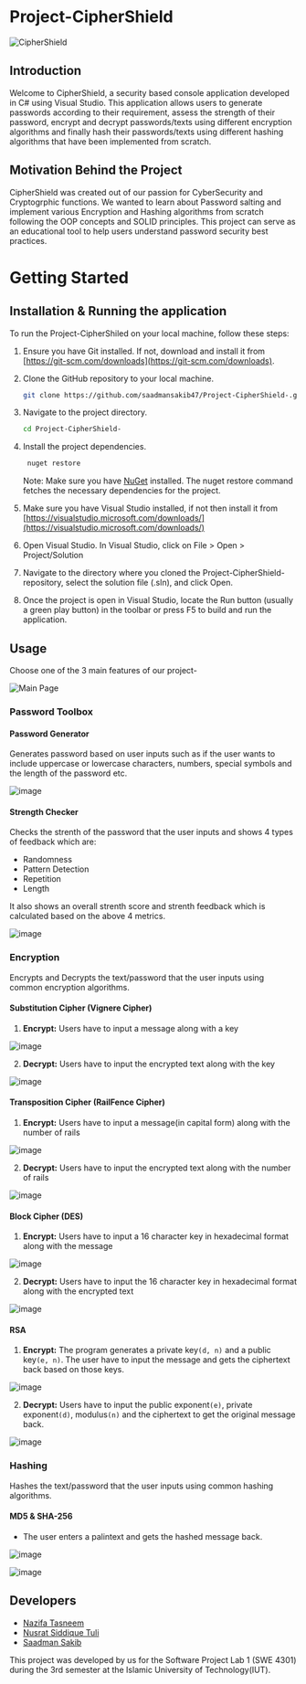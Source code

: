 # Project-CipherShield


![CipherShield](https://github.com/saadmansakib47/Project-CipherShield-/assets/134169023/6dc65f5c-dd76-4d12-bc4c-c9fbe0cc5f79)


## Introduction

Welcome to CipherShield, a security based console application developed in C# using Visual Studio. This application allows users to generate passwords according to their requirement, assess the strength of their password, encrypt and decrypt passwords/texts using different encryption algorithms and finally hash their passwords/texts using different hashing algorithms that have been implemented from scratch.

## Motivation Behind the Project

CipherShield was created out of our passion for CyberSecurity and Cryptogrphic functions. We wanted to learn about Password salting and implement various Encryption and Hashing algorithms from scratch following the OOP concepts and SOLID principles. This project can serve as an educational tool to help users understand password security best practices.

# Getting Started

## Installation & Running the application

To run the Project-CipherShiled on your local machine, follow these steps:

1. Ensure you have Git installed. If not, download and install it from [https://git-scm.com/downloads](https://git-scm.com/downloads).

2. Clone the GitHub repository to your local machine.

    ```bash
    git clone https://github.com/saadmansakib47/Project-CipherShield-.git
    ```

3. Navigate to the project directory.

    ```bash
    cd Project-CipherShield-
    ```

4. Install the project dependencies.

   ```bash
    nuget restore
    ```
   
   Note: Make sure you have [NuGet](https://www.nuget.org/downloads) installed. The nuget restore command fetches the necessary dependencies for the project.
  
5. Make sure you have Visual Studio installed, if not then install it from [https://visualstudio.microsoft.com/downloads/](https://visualstudio.microsoft.com/downloads/)

6. Open Visual Studio. In Visual Studio, click on File > Open > Project/Solution

7. Navigate to the directory where you cloned the Project-CipherShield- repository, select the solution file (.sln), and click Open.

8. Once the project is open in Visual Studio, locate the Run button (usually a green play button) in the toolbar or press F5 to build and run the application.

## Usage

Choose one of the 3 main features of our project-

![Main Page](https://github.com/saadmansakib47/Project-CipherShield-/assets/112499963/b6c3d4db-fb80-40bd-b110-92b83bc72463)

### Password Toolbox

#### Password Generator

Generates password based on user inputs such as if the user wants to include uppercase or lowercase characters, numbers, special symbols and the length of the password etc.

![image](https://github.com/saadmansakib47/Project-CipherShield-/assets/112499963/a02a09f8-a708-47ea-b1eb-1a3da75c8b91)


#### Strength Checker

Checks the strenth of the password that the user inputs and shows 4 types of feedback which are:

- Randomness
- Pattern Detection
- Repetition
- Length

It also shows an overall strenth score and strenth feedback which is calculated based on the above 4 metrics.

![image](https://github.com/saadmansakib47/Project-CipherShield-/assets/112499963/52e20959-36d4-42b7-8246-1507bcde2561)


### Encryption

Encrypts and Decrypts the text/password that the user inputs using common encryption algorithms.

#### Substitution Cipher (Vignere Cipher)

1. **Encrypt:** Users have to input a message along with a key

![image](https://github.com/saadmansakib47/Project-CipherShield-/assets/112499963/5a3e97a1-30ad-43b0-8f66-7a21a549b370)


2. **Decrypt:** Users have to input the encrypted text along with the key

![image](https://github.com/saadmansakib47/Project-CipherShield-/assets/112499963/9122b4d2-ca44-41ff-8e05-b6860185bfc0)


#### Transposition Cipher (RailFence Cipher)

1. **Encrypt:** Users have to input a message(in capital form) along with the number of rails

![image](https://github.com/saadmansakib47/Project-CipherShield-/assets/112499963/77b75d78-7c5c-4a4a-a5b6-e6161b9b2eda)


2. **Decrypt:** Users have to input the encrypted text along with the number of rails

![image](https://github.com/saadmansakib47/Project-CipherShield-/assets/112499963/1b32f08b-d08d-4b83-b325-b0f040cfa17b)

#### Block Cipher (DES)

1. **Encrypt:** Users have to input a 16 character key in hexadecimal format along with the message

![image](https://github.com/saadmansakib47/Project-CipherShield-/assets/112499963/0044cdae-b465-416a-b9ca-1f0a3b457e55)


2. **Decrypt:** Users have to input the 16 character key in hexadecimal format along with the encrypted text

![image](https://github.com/saadmansakib47/Project-CipherShield-/assets/112499963/e430535b-b019-4795-b079-2a2ab679f05d)

#### RSA

1. **Encrypt:** The program generates a private key`(d, n)` and a public key`(e, n)`. The user have to input the message and gets the ciphertext back based on those keys.

![image](https://github.com/saadmansakib47/Project-CipherShield-/assets/112499963/2a0df001-6f2a-4a7d-87ab-ef539cb15313)


2. **Decrypt:** Users have to input the public exponent`(e)`, private exponent`(d)`, modulus`(n)` and the ciphertext to get the original message back.

![image](https://github.com/saadmansakib47/Project-CipherShield-/assets/112499963/da4da787-72e3-4c13-b12f-4cba1ea0e00e)

### Hashing

Hashes the text/password that the user inputs using common hashing algorithms.

#### MD5 & SHA-256
- The user enters a palintext and gets the hashed message back.


![image](https://github.com/saadmansakib47/Project-CipherShield-/assets/112499963/e0eb0fba-938c-4dd0-aae3-7093cb5e7621)


![image](https://github.com/saadmansakib47/Project-CipherShield-/assets/112499963/4eb65033-e5ad-47af-8624-6a0de07c46bf)


## Developers

- [Nazifa Tasneem](https://github.com/nazifatasneem13)
- [Nusrat Siddique Tuli](https://github.com/ns-tuli)
- [Saadman Sakib](https://github.com/saadmansakib47)

This project was developed by us for the Software Project Lab 1 (SWE 4301) during the 3rd semester at the Islamic University of Technology(IUT).
